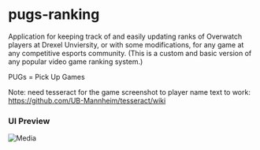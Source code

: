# pugs-ranking

Application for keeping track of and easily updating ranks of Overwatch players at Drexel Unviersity, or with some modifications, for any game at any competitive esports community. (This is a custom and basic version of any popular video game ranking system.)  

PUGs = Pick Up Games  

Note: need tesseract for the game screenshot to player name text to work: https://github.com/UB-Mannheim/tesseract/wiki

### UI Preview  
![Media](https://github.com/user-attachments/assets/6183c3b1-e058-46df-b38d-6c2b98b8e644)
